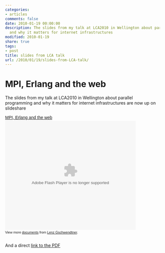 ```yaml
---
categories:
- articles
comments: false
date: 2010-01-19 00:00:00
description: The slides from my talk at LCA2010 in Wellington about parallel programming
  and why it matters for internet infrastructures
modified: 2010-01-19
share: true
tags:
- post
title: slides from LCA talk
url: /2010/01/19/slides-from-LCA-talk/
---
```


MPI, Erlang and the web
=======================

The slides from my talk at LCA2010 in Wellington about parallel
programming and why it matters for internet infrastructures are now up
on slideshare

<div style="width:425px;text-align:left" id="__ss_2944765"><a style="font:14px Helvetica,Arial,Sans-serif;display:block;margin:12px 0 3px 0;text-decoration:underline;" href="http://www.slideshare.net/norbu09/mpi-erlang-and-the-web" title="MPI, Erlang and the web">MPI, Erlang and the web</a><object style="margin:0px" width="425" height="355"><param name="movie" value="http://static.slidesharecdn.com/swf/ssplayer2.swf?doc=mpi-erlang-and-the-web-100118182245-phpapp02&stripped_title=mpi-erlang-and-the-web" /><param name="allowFullScreen" value="true"/><param name="allowScriptAccess" value="always"/><embed src="http://static.slidesharecdn.com/swf/ssplayer2.swf?doc=mpi-erlang-and-the-web-100118182245-phpapp02&stripped_title=mpi-erlang-and-the-web" type="application/x-shockwave-flash" allowscriptaccess="always" allowfullscreen="true" width="425" height="355"></embed></object><div style="font-size:11px;font-family:tahoma,arial;height:26px;padding-top:2px;">View more <a style="text-decoration:underline;" href="http://www.slideshare.net/">documents</a> from <a style="text-decoration:underline;" href="http://www.slideshare.net/norbu09">Lenz Gschwendtner</a>.</div></div>

And a direct <a href="/images/mpi-erlang-and-the-web.pdf">link to the PDF</a>

